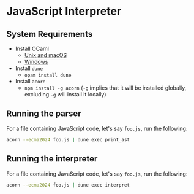 # JavaScript Interpreter

## System Requirements
* Install OCaml
  * [Unix and macOS](https://ocaml.org/docs/installing-ocaml#installation-on-unix-and-macos)
  * [Windows](https://ocaml.org/docs/installing-ocaml#installation-on-windows)
* Install `dune`
  * `opam install dune`
* Install `acorn`
  * `npm install -g acorn` (`-g` implies that it will be installed globally,
    excluding `-g` will install it locally)


## Running the parser

For a file containing JavaScript code, let's say `foo.js`, run the following:

```bash
acorn --ecma2024 foo.js | dune exec print_ast
```

## Running the interpreter

For a file containing JavaScript code, let's say `foo.js`, run the following:

```bash
acorn --ecma2024 foo.js | dune exec interpret
```